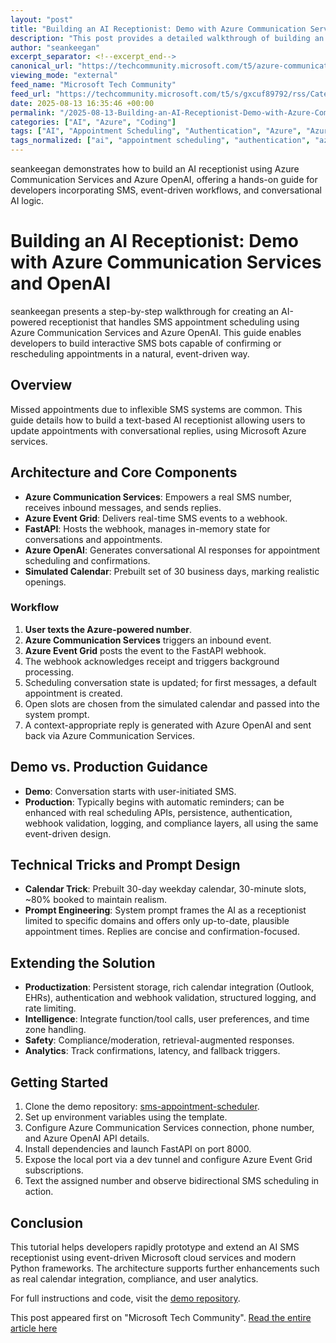 ```yaml
---
layout: "post"
title: "Building an AI Receptionist: Demo with Azure Communication Services and OpenAI"
description: "This post provides a detailed walkthrough of building an AI-powered receptionist using Azure Communication Services and Azure OpenAI. The guide covers real-time SMS interactions, event-driven design, FastAPI integration, and strategies for moving the demo to production. Readers will learn how to integrate multiple Azure components, handle conversation logic, manage simulated calendars, and apply prompt engineering for a natural chat experience."
author: "seankeegan"
excerpt_separator: <!--excerpt_end-->
canonical_url: "https://techcommunity.microsoft.com/t5/azure-communication-services/building-an-ai-receptionist-a-hands-on-demo-with-azure/ba-p/4442959"
viewing_mode: "external"
feed_name: "Microsoft Tech Community"
feed_url: "https://techcommunity.microsoft.com/t5/s/gxcuf89792/rss/Category?category.id=Azure"
date: 2025-08-13 16:35:46 +00:00
permalink: "/2025-08-13-Building-an-AI-Receptionist-Demo-with-Azure-Communication-Services-and-OpenAI.html"
categories: ["AI", "Azure", "Coding"]
tags: ["AI", "Appointment Scheduling", "Authentication", "Azure", "Azure Communication Services", "Azure OpenAI", "Calendar API", "Coding", "Community", "Compliance", "Conversational AI", "Event Driven Architecture", "Event Grid", "FastAPI", "Logging", "Production Readiness", "Prompt Engineering", "Python", "SMS Integration", "Webhook Validation", "Webhooks"]
tags_normalized: ["ai", "appointment scheduling", "authentication", "azure", "azure communication services", "azure openai", "calendar api", "coding", "community", "compliance", "conversational ai", "event driven architecture", "event grid", "fastapi", "logging", "production readiness", "prompt engineering", "python", "sms integration", "webhook validation", "webhooks"]
---
```


seankeegan demonstrates how to build an AI receptionist using Azure Communication Services and Azure OpenAI, offering a hands-on guide for developers incorporating SMS, event-driven workflows, and conversational AI logic.<!--excerpt_end-->

# Building an AI Receptionist: Demo with Azure Communication Services and OpenAI

seankeegan presents a step-by-step walkthrough for creating an AI-powered receptionist that handles SMS appointment scheduling using Azure Communication Services and Azure OpenAI. This guide enables developers to build interactive SMS bots capable of confirming or rescheduling appointments in a natural, event-driven way.

## Overview

Missed appointments due to inflexible SMS systems are common. This guide details how to build a text-based AI receptionist allowing users to update appointments with conversational replies, using Microsoft Azure services.

## Architecture and Core Components

- **Azure Communication Services**: Empowers a real SMS number, receives inbound messages, and sends replies.
- **Azure Event Grid**: Delivers real-time SMS events to a webhook.
- **FastAPI**: Hosts the webhook, manages in-memory state for conversations and appointments.
- **Azure OpenAI**: Generates conversational AI responses for appointment scheduling and confirmations.
- **Simulated Calendar**: Prebuilt set of 30 business days, marking realistic openings.

### Workflow

1. **User texts the Azure-powered number**.
2. **Azure Communication Services** triggers an inbound event.
3. **Azure Event Grid** posts the event to the FastAPI webhook.
4. The webhook acknowledges receipt and triggers background processing.
5. Scheduling conversation state is updated; for first messages, a default appointment is created.
6. Open slots are chosen from the simulated calendar and passed into the system prompt.
7. A context-appropriate reply is generated with Azure OpenAI and sent back via Azure Communication Services.

## Demo vs. Production Guidance

- **Demo**: Conversation starts with user-initiated SMS.
- **Production**: Typically begins with automatic reminders; can be enhanced with real scheduling APIs, persistence, authentication, webhook validation, logging, and compliance layers, all using the same event-driven design.

## Technical Tricks and Prompt Design

- **Calendar Trick**: Prebuilt 30-day weekday calendar, 30-minute slots, ~80% booked to maintain realism.
- **Prompt Engineering**: System prompt frames the AI as a receptionist limited to specific domains and offers only up-to-date, plausible appointment times. Replies are concise and confirmation-focused.

## Extending the Solution

- **Productization**: Persistent storage, rich calendar integration (Outlook, EHRs), authentication and webhook validation, structured logging, and rate limiting.
- **Intelligence**: Integrate function/tool calls, user preferences, and time zone handling.
- **Safety**: Compliance/moderation, retrieval-augmented responses.
- **Analytics**: Track confirmations, latency, and fallback triggers.

## Getting Started

1. Clone the demo repository: [sms-appointment-scheduler](https://github.com/pereiralex/sms-appointment-scheduler).
2. Set up environment variables using the template.
3. Configure Azure Communication Services connection, phone number, and Azure OpenAI API details.
4. Install dependencies and launch FastAPI on port 8000.
5. Expose the local port via a dev tunnel and configure Azure Event Grid subscriptions.
6. Text the assigned number and observe bidirectional SMS scheduling in action.

## Conclusion

This tutorial helps developers rapidly prototype and extend an AI SMS receptionist using event-driven Microsoft cloud services and modern Python frameworks. The architecture supports further enhancements such as real calendar integration, compliance, and user analytics.

For full instructions and code, visit the [demo repository](https://github.com/pereiralex/sms-appointment-scheduler).

This post appeared first on "Microsoft Tech Community". [Read the entire article here](https://techcommunity.microsoft.com/t5/azure-communication-services/building-an-ai-receptionist-a-hands-on-demo-with-azure/ba-p/4442959)
